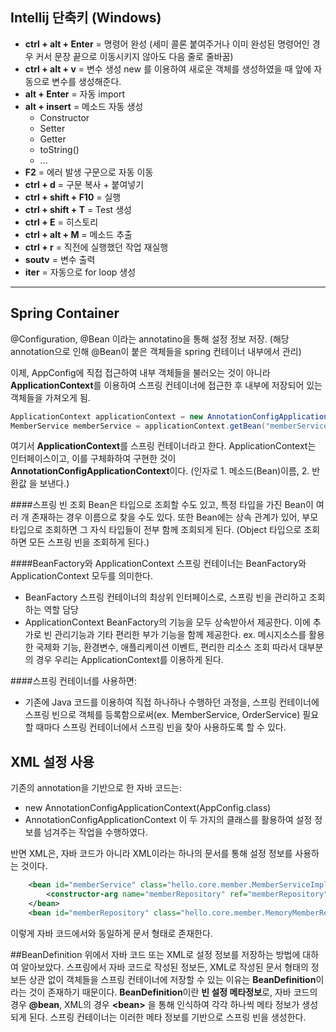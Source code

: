 ## Intellij 단축키 (Windows)

* **ctrl + alt + Enter** = 명령어 완성
(세미 콜론 붙여주거나 이미 완성된 명령어인 경우 커서 문장 끝으로 이동시키지 않아도 다음 줄로 줄바꿈)
* **ctrl + alt + v** = 변수 생성
new 를 이용하여 새로운 객체를 생성하였을 때 앞에 자동으로 변수를 생성해준다.
* **alt + Enter** = 자동 import
* **alt + insert** = 메소드 자동 생성
	* Constructor
	* Setter
	* Getter
	* toString()
	* ...
* **F2** = 에러 발생 구문으로 자동 이동
* **ctrl + d** = 구문 복사 + 붙여넣기
* **ctrl + shift + F10** = 실행
* **ctrl + shift + T** =  Test 생성
* **ctrl + E** = 히스토리
* **ctrl + alt + M** = 메소드 추출
* **ctrl + r** = 직전에 실행했던 작업 재실행
* **soutv** = 변수 출력
* **iter** = 자동으로 for loop 생성

_ _ _

## Spring Container
@Configuration, @Bean 이라는 annotatino을 통해 설정 정보 저장. (해당  annotation으로 인해 @Bean이 붙은 객체들을 spring 컨테이너 내부에서 관리)

이제, AppConfig에 직접 접근하여 내부 객체들을 불러오는 것이 아니라 **ApplicationContext**를 이용하여 스프링 컨테이너에 접근한 후 내부에 저장되어 있는 객체들을 가져오게 됨.

```Java
ApplicationContext applicationContext = new AnnotationConfigApplicationContext(AppConfig.class);
MemberService memberService = applicationContext.getBean("memberService", MemberService.class);
```
여기서 **ApplicationContext**를 스프링 컨테이너라고 한다.
ApplicationContext는 인터페이스이고, 이를 구체화하여 구현한 것이 **AnnotationConfigApplicationContext**이다. (인자로 1. 메소드(Bean)이름, 2. 반환값 을 보낸다.)


####스프링 빈 조회
Bean은 타입으로 조회할 수도 있고, 특정 타입을 가진 Bean이 여러 개 존재하는 경우 이름으로 찾을 수도 있다.
또한 Bean에는 상속 관계가 있어, 부모 타입으로 조회하면 그 자식 타입들이 전부 함께 조회되게 된다. (Object 타입으로 조회하면 모든 스프링 빈을 조회하게 된다.)


####BeanFactory와 ApplicationContext
스프링 컨테이너는 BeanFactory와 ApplicationContext 모두를 의미한다.
- BeanFactory
스프링 컨테이너의 최상위 인터페이스로, 스프링 빈을 관리하고 조회하는 역할 담당
- ApplicationContext
BeanFactory의 기능을 모두 상속받아서 제공한다.
이에 추가로 빈 관리기능과 기타 편리한 부가 기능을 함께 제공한다.
ex. 메시지소스를 활용한 국제화 기능, 환경변수, 애플리케이션 이벤트, 편리한 리소스 조회
따라서 대부분의 경우 우리는 ApplicationContext를 이용하게 된다.


####스프링 컨테이너를 사용하면:
* 기존에 Java 코드를 이용하여 직접 하나하나 수행하던 과정을, 스프링 컨테이너에 스프링 빈으로 객체를 등록함으로써(ex. MemberService, OrderService) 필요할 때마다 스프링 컨테이너에서 스프링 빈을 찾아 사용하도록 할 수 있다.


## XML 설정 사용
기존의 annotation을 기반으로 한 자바 코드는:
* new AnnotationConfigApplicationContext(AppConfig.class)
* AnnotationConfigApplicationContext
이 두 가지의 클래스를 활용하여 설정 정보를 넘겨주는 작업을 수행하였다.

반면 XML은, 자바 코드가 아니라 XML이라는 하나의 문서를 통해 설정 정보를 사용하는 것이다.
```XML
    <bean id="memberService" class="hello.core.member.MemberServiceImpl">
        <constructor-arg name="memberRepository" ref="memberRepository" />
    </bean>
    <bean id="memberRepository" class="hello.core.member.MemoryMemberRepository" />
```
이렇게 자바 코드에서와 동일하게 문서 형태로 존재한다.

##BeanDefinition
위에서 자바 코드 또는 XML로 설정 정보를 저장하는 방법에 대하여 알아보았다.
스프링에서 자바 코드로 작성된 정보든, XML로 작성된 문서 형태의 정보든 상관 없이 객체들을 스프링 컨테이너에 저장할 수 있는 이유는 **BeanDefinition**이라는 것이 존재하기 때문이다.
**BeanDefinition**이란 **빈 설정 메타정보**로, 자바 코드의 경우 **@bean**, XML의 경우 **\<bean>** 을 통해 인식하여 각각 하나씩 메타 정보가 생성되게 된다. 스프링 컨테이너는 이러한 메타 정보를 기반으로 스프링 빈을 생성한다.
